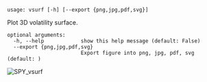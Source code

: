 ```
usage: vsurf [-h] [--export {png,jpg,pdf,svg}]
```

Plot 3D volatility surface.

```
optional arguments:
  -h, --help            show this help message (default: False)
  --export {png,jpg,pdf,svg}
                        Export figure into png, jpg, pdf, svg (default: )
```

![SPY_vsurf](https://user-images.githubusercontent.com/18151143/148960526-71d66c45-0335-4c10-9a75-4da962707d32.png)


